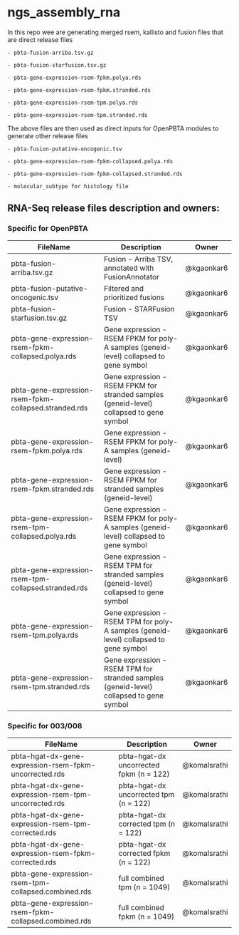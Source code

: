 # ngs_assembly_rna

In this repo wee are generating merged rsem, kallisto and fusion files that are direct release files 
	
	- pbta-fusion-arriba.tsv.gz
	
	- pbta-fusion-starfusion.tsv.gz
	
	- pbta-gene-expression-rsem-fpkm.polya.rds
	
	- pbta-gene-expression-rsem-fpkm.stranded.rds
	
	- pbta-gene-expression-rsem-tpm.polya.rds
	
	- pbta-gene-expression-rsem-tpm.stranded.rds

The above files are then used as direct inputs for OpenPBTA modules to generate other release files 
	
	- pbta-fusion-putative-oncogenic.tsv
	
	- pbta-gene-expression-rsem-fpkm-collapsed.polya.rds
	
	- pbta-gene-expression-rsem-fpkm-collapsed.stranded.rds
	
	- molecular_subtype for histology file



## RNA-Seq release files description and owners:

### Specific for OpenPBTA

FileName |  Description | Owner 
--- | --- | --- 
pbta-fusion-arriba.tsv.gz | Fusion - Arriba TSV, annotated with FusionAnnotator | @kgaonkar6 
pbta-fusion-putative-oncogenic.tsv | Filtered and prioritized fusions | @kgaonkar6 
pbta-fusion-starfusion.tsv.gz | Fusion - STARFusion TSV | @kgaonkar6 
pbta-gene-expression-rsem-fpkm-collapsed.polya.rds | Gene expression - RSEM FPKM for poly-A samples (geneid-level) collapsed to gene symbol | @kgaonkar6 
pbta-gene-expression-rsem-fpkm-collapsed.stranded.rds | Gene expression - RSEM FPKM for stranded  samples (geneid-level) collapsed to gene symbol | @kgaonkar6 | v17 PBTA + PNOC003 + 21 008
pbta-gene-expression-rsem-fpkm.polya.rds | Gene expression - RSEM FPKM for poly-A samples (geneid-level) | @kgaonkar6 
pbta-gene-expression-rsem-fpkm.stranded.rds | Gene expression - RSEM FPKM for stranded  samples (geneid-level) | @kgaonkar6 
pbta-gene-expression-rsem-tpm-collapsed.polya.rds | Gene expression - RSEM FPKM for poly-A samples (geneid-level) collapsed to gene symbol | @kgaonkar6 | v17 PBTA + PNOC003 + 21 008
pbta-gene-expression-rsem-tpm-collapsed.stranded.rds | Gene expression - RSEM TPM for stranded  samples (geneid-level) collapsed to gene symbol | @kgaonkar6 | v17 PBTA + PNOC003 + 21 008
pbta-gene-expression-rsem-tpm.polya.rds | Gene expression - RSEM TPM for poly-A samples (geneid-level) collapsed to gene symbol | @kgaonkar6 | v17 PBTA + PNOC003 + 21 008
pbta-gene-expression-rsem-tpm.stranded.rds | Gene expression - RSEM TPM for stranded  samples (geneid-level) collapsed to gene symbol  | @kgaonkar6 | v17 PBTA + PNOC003 + 21 008

### Specific for 003/008

FileName |  Description | Owner 
--- | --- | --- 
pbta-hgat-dx-gene-expression-rsem-fpkm-uncorrected.rds | pbta-hgat-dx uncorrected fpkm (n = 122) | @komalsrathi  
pbta-hgat-dx-gene-expression-rsem-tpm-uncorrected.rds | pbta-hgat-dx uncorrected tpm  (n = 122) | @komalsrathi  | pbta-hgat-dx n = 122
pbta-hgat-dx-gene-expression-rsem-tpm-corrected.rds | pbta-hgat-dx corrected tpm (n = 122) | @komalsrathi | pbta-hgat-dx n = 122
pbta-hgat-dx-gene-expression-rsem-fpkm-corrected.rds | pbta-hgat-dx corrected fpkm (n = 122) | @komalsrathi | pbta-hgat-dx n = 122
pbta-gene-expression-rsem-tpm-collapsed.combined.rds | full combined tpm (n = 1049) | @komalsrathi |  v17 PBTA + PNOC003 + 21 008
pbta-gene-expression-rsem-fpkm-collapsed.combined.rds | full combined fpkm (n = 1049) | @komalsrathi |  v17 PBTA + PNOC003 + 21 008


